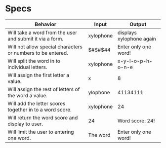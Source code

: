 # Specs
|Behavior|Input|Output|
|-|-|-|
|Will take a word from the user and submit it via a form.|xylophone|displays xylophone again|
|Will not allow special characters or numbers to be entered. | $#$#$44 | Enter only one word! |
|Will split the word in to individual letters. | xylophone | x-y-l-o-p-h-o-n-e|
|Will assign the first letter a value. | x | 8 |
|Will assign the rest of letters of the word a value. | ylophone | 41134111 |
|Will add the letter scores together in to a word score. | xylophone | 24 |
| Will return the word score and display to user. | 24 | Word score: 24! |
| Will limit the user to entering one word. | The word | Enter only one word! |
